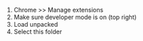 1. Chrome >> Manage extensions
2. Make sure developer mode is on (top right)
3. Load unpacked
4. Select this folder
